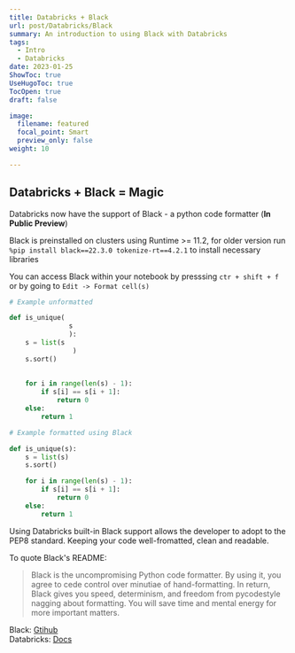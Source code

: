 ```yaml
---
title: Databricks + Black
url: post/Databricks/Black
summary: An introduction to using Black with Databricks
tags:
  - Intro
  - Databricks
date: 2023-01-25
ShowToc: true
UseHugoToc: true
TocOpen: true
draft: false

image:
  filename: featured
  focal_point: Smart
  preview_only: false
weight: 10

---
```




## Databricks + Black = Magic
Databricks now have the support of Black - a python code formatter (**In Public Preview**)

Black is preinstalled on clusters using Runtime >= 11.2, for older version run  `%pip install black==22.3.0 tokenize-rt==4.2.1` to install necessary libraries

You can access Black within your notebook by presssing `ctr + shift + f` or by going to `Edit -> Format cell(s)`


```python
# Example unformatted

def is_unique(
               s
               ):
    s = list(s
                )
    s.sort()
 
 
    for i in range(len(s) - 1):
        if s[i] == s[i + 1]:
            return 0
    else:
        return 1

```


```python
# Example formatted using Black

def is_unique(s):
    s = list(s)
    s.sort()

    for i in range(len(s) - 1):
        if s[i] == s[i + 1]:
            return 0
    else:
        return 1
```

Using Databricks built-in Black support allows the developer to adopt to the PEP8 standard. Keeping your code well-fromatted, clean and readable. 

To quote Black's README:

> Black is the uncompromising Python code formatter. By using it, you agree to cede control over minutiae of hand-formatting. In return, Black gives you speed, determinism, and freedom from pycodestyle nagging about formatting. You will save time and mental energy for more important matters. 

Black: [Gtihub](https://github.com/psf/black)  
Databricks: [Docs](https://docs.databricks.com/notebooks/notebooks-code.html#format-python-cells)

